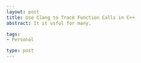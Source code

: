 ```yaml
--- 
layout: post
title: Use Clang to Trace Function Calls in C++
abstract: It it usful for many.

tags: 
- Personal

type: post
---
```



